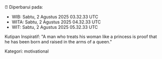 ⏰ Diperbarui pada:
- WIB: Sabtu, 2 Agustus 2025 03.32.33 UTC
- WITA: Sabtu, 2 Agustus 2025 04.32.33 UTC
- WIT: Sabtu, 2 Agustus 2025 05.32.33 UTC

Kutipan Inspiratif:
"A man who treats his woman like a princess is proof that he has been born and raised in the arms of a queen."


Kategori: motivational

